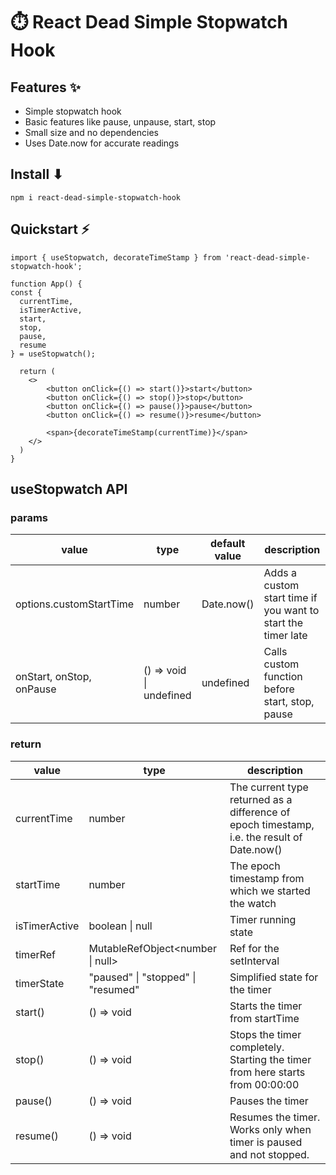 # ⏱️ React Dead Simple Stopwatch Hook

## Features ✨
- Simple stopwatch hook
- Basic features like pause, unpause, start, stop
- Small size and no dependencies
- Uses Date.now for accurate readings

## Install ⬇
````npmi
npm i react-dead-simple-stopwatch-hook
````

## Quickstart ⚡
````tsx
import { useStopwatch, decorateTimeStamp } from 'react-dead-simple-stopwatch-hook';

function App() {
const {
  currentTime,
  isTimerActive,
  start,
  stop,
  pause,
  resume
} = useStopwatch();

  return (
    <>
        <button onClick={() => start()}>start</button>
        <button onClick={() => stop()}>stop</button>
        <button onClick={() => pause()}>pause</button>
        <button onClick={() => resume()}>resume</button>

        <span>{decorateTimeStamp(currentTime)}</span>
    </>
  )
}
````

## useStopwatch API

### params
| value | type | default value | description |
| ---- | ---- | ---- | ---- |
| options.customStartTime | number | Date.now() | Adds a custom start time if you want to start the timer late |
| onStart, onStop, onPause | () => void \| undefined  | undefined | Calls custom function before start, stop, pause |

### return
| value | type | description |
| ---- | ---- | ---- |
| currentTime | number | The current type returned as a difference of epoch timestamp, i.e. the result of Date.now() |
| startTime | number | The epoch timestamp from which we started the watch |
| isTimerActive | boolean \| null | Timer running state |
| timerRef | MutableRefObject<number \| null> | Ref for the setInterval |
| timerState | "paused" \| "stopped" \| "resumed" | Simplified state for the timer |
| start() | () => void | Starts the timer from startTime |
| stop() | () => void | Stops the timer completely. Starting the timer from here starts from 00:00:00 |
| pause() | () => void | Pauses the timer |
| resume() | () => void | Resumes the timer. Works only when timer is paused and not stopped. |